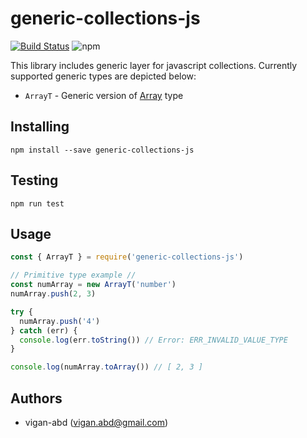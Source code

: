 # generic-collections-js

[![Build Status](https://travis-ci.org/vigan-abd/generic-collections-js.svg?branch=master)](https://travis-ci.org/vigan-abd/generic-collections-js)
![npm](https://img.shields.io/npm/v/generic-collections-js)

This library includes generic layer for javascript collections. Currently supported generic types are depicted below:
- `ArrayT` - Generic version of [Array](https://developer.mozilla.org/en-US/docs/Web/JavaScript/Reference/Global_Objects/Array) type

## Installing
```console
npm install --save generic-collections-js
```

## Testing
```console
npm run test
```

## Usage
```javascript
const { ArrayT } = require('generic-collections-js')

// Primitive type example //
const numArray = new ArrayT('number')
numArray.push(2, 3)

try {
  numArray.push('4')
} catch (err) {
  console.log(err.toString()) // Error: ERR_INVALID_VALUE_TYPE
}

console.log(numArray.toArray()) // [ 2, 3 ]

```

## Authors
- vigan-abd (vigan.abd@gmail.com)